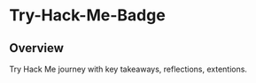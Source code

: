 # Try-Hack-Me-Badge

## Overview
Try Hack Me journey with key takeaways, reflections, extentions.  



